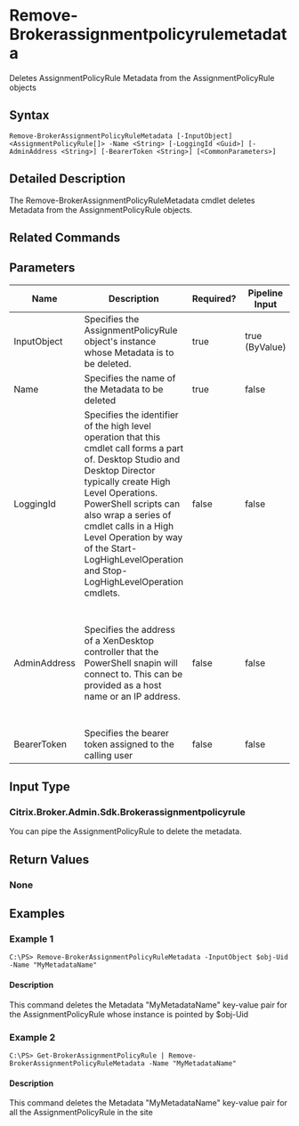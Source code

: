﻿
# Remove-Brokerassignmentpolicyrulemetadata
Deletes AssignmentPolicyRule Metadata from the AssignmentPolicyRule objects
## Syntax
```
Remove-BrokerAssignmentPolicyRuleMetadata [-InputObject] <AssignmentPolicyRule[]> -Name <String> [-LoggingId <Guid>] [-AdminAddress <String>] [-BearerToken <String>] [<CommonParameters>]
```
## Detailed Description
The Remove-BrokerAssignmentPolicyRuleMetadata cmdlet deletes Metadata from the AssignmentPolicyRule objects.


## Related Commands

## Parameters
| Name   | Description | Required? | Pipeline Input | Default Value |
| --- | --- | --- | --- | --- |
| InputObject | Specifies the AssignmentPolicyRule object's instance whose Metadata is to be deleted. | true | true (ByValue) |  |
| Name | Specifies the name of the Metadata to be deleted | true | false |  |
| LoggingId | Specifies the identifier of the high level operation that this cmdlet call forms a part of. Desktop Studio and Desktop Director typically create High Level Operations. PowerShell scripts can also wrap a series of cmdlet calls in a High Level Operation by way of the Start-LogHighLevelOperation and Stop-LogHighLevelOperation cmdlets. | false | false |  |
| AdminAddress | Specifies the address of a XenDesktop controller that the PowerShell snapin will connect to. This can be provided as a host name or an IP address. | false | false | Localhost. Once a value is provided by any cmdlet, this value will become the default. |
| BearerToken | Specifies the bearer token assigned to the calling user | false | false |  |

## Input Type

### Citrix.Broker.Admin.Sdk.Brokerassignmentpolicyrule
You can pipe the AssignmentPolicyRule to delete the metadata.
## Return Values

### None

## Examples

### Example 1
```
C:\PS> Remove-BrokerAssignmentPolicyRuleMetadata -InputObject $obj-Uid -Name "MyMetadataName"
```
#### Description
This command deletes the Metadata "MyMetadataName" key-value pair for the AssignmentPolicyRule whose instance is pointed by \$obj-Uid
### Example 2
```
C:\PS> Get-BrokerAssignmentPolicyRule | Remove-BrokerAssignmentPolicyRuleMetadata -Name "MyMetadataName"
```
#### Description
This command deletes the Metadata "MyMetadataName" key-value pair for all the AssignmentPolicyRule in the site
